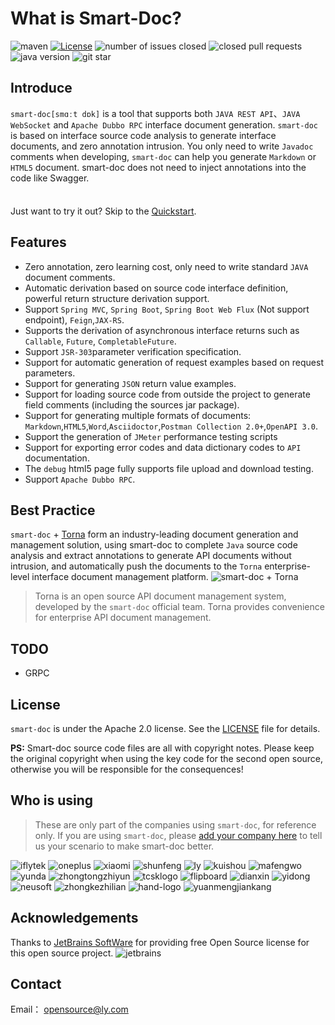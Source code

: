 # What is Smart-Doc?

![maven](https://img.shields.io/maven-central/v/com.ly.smart-doc/smart-doc)
[![License](https://img.shields.io/badge/license-Apache%202-green.svg)](https://www.apache.org/licenses/LICENSE-2.0)
![number of issues closed](https://img.shields.io/github/issues-closed-raw/smart-doc-group/smart-doc)
![closed pull requests](https://img.shields.io/github/issues-pr-closed/smart-doc-group/smart-doc)
![java version](https://img.shields.io/badge/JAVA-1.8+-green.svg)
![git star](https://img.shields.io/github/stars/smart-doc-group/smart-doc.svg)

## Introduce
`smart-doc[smɑːt dɒk]` is a tool that supports both `JAVA REST API`、`JAVA WebSocket` and `Apache Dubbo RPC` interface document generation.
`smart-doc` is based on interface source code analysis to generate interface documents, and zero annotation intrusion.
You only need to write `Javadoc` comments when developing, `smart-doc` can help you generate `Markdown` or `HTML5` document.
smart-doc does not need to inject annotations into the code like Swagger.
<div class="tip custom-block" style="padding-top: 8px">

Just want to try it out? Skip to the [Quickstart](getting-started).

</div>

## Features

- Zero annotation, zero learning cost, only need to write standard `JAVA` document comments.
- Automatic derivation based on source code interface definition, powerful return structure derivation support.
- Support `Spring MVC`, `Spring Boot`, `Spring Boot Web Flux` (Not support endpoint), `Feign`,`JAX-RS`.
- Supports the derivation of asynchronous interface returns such as `Callable`, `Future`, `CompletableFuture`.
- Support `JSR-303`parameter verification specification.
- Support for automatic generation of request examples based on request parameters.
- Support for generating `JSON` return value examples.
- Support for loading source code from outside the project to generate field comments (including the sources jar
  package).
- Support for generating multiple formats of documents: `Markdown`,`HTML5`,`Word`,`Asciidoctor`,`Postman Collection 2.0+`,`OpenAPI 3.0`.
- Support the generation of `JMeter` performance testing scripts
- Support for exporting error codes and data dictionary codes to `API` documentation.
- The `debug` html5 page fully supports file upload and download testing.
- Support `Apache Dubbo RPC`.

## Best Practice

`smart-doc` + [Torna](http://torna.cn/) form an industry-leading document generation and management solution, using smart-doc to complete `Java` source code analysis and extract annotations to generate API documents without intrusion, and automatically push the documents to the `Torna` enterprise-level interface document management platform.
![smart-doc + Torna](/assets/smart-doc-en.png)

> Torna is an open source API document management system, developed by the `smart-doc` official team. Torna provides convenience for enterprise API document management.

## TODO

- GRPC

## License

`smart-doc` is under the Apache 2.0 license. See the [LICENSE](https://github.com/smart-doc-group/smart-doc/blob/master/LICENSE) file for details.

**PS:** Smart-doc source code files are all with copyright notes. Please keep the original copyright when using the key code for the second open source, otherwise you will be responsible for the consequences!

## Who is using

> These are only part of the companies using `smart-doc`, for reference only. If you are using `smart-doc`, please [add your company here](https://github.com/smart-doc-group/smart-doc/issues/12) to tell us your scenario to make smart-doc better.

![iflytek](/assets/known-users/iflytek.png)
![oneplus](/assets/known-users/oneplus.png)
![xiaomi](/assets/known-users/xiaomi.png)
![shunfeng](/assets/known-users/shunfeng.png)
![ly](/assets/known-users/ly.jpeg)
![kuishou](/assets/known-users/kuishou.png)
![mafengwo](/assets/known-users/mafengwo.png)
![yunda](/assets/known-users/yunda.png)
![zhongtongzhiyun](/assets/known-users/zhongtongzhiyun.png)
![tcsklogo](/assets/known-users/tcsklogo.jpeg)
![flipboard](/assets/known-users/flipboard.png)
![dianxin](/assets/known-users/dianxin.png)
![yidong](/assets/known-users/yidong.png)
![neusoft](/assets/known-users/neusoft.png)
![zhongkezhilian](/assets/known-users/zhongkezhilian.png)
![hand-logo](/assets/known-users/hand-logo.svg)
![yuanmengjiankang](/assets/known-users/yuanmengjiankang.png)



## Acknowledgements
Thanks to [JetBrains SoftWare](https://www.jetbrains.com) for providing free Open Source license for this open source project.
![jetbrains](/assets/jetbrains-variant-3.png)

## Contact

Email： opensource@ly.com
